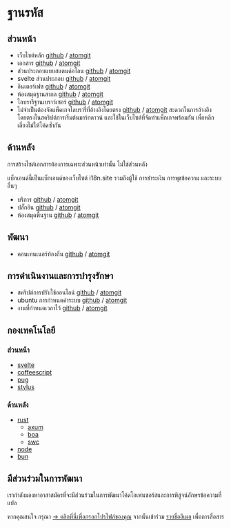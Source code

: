 # ฐานรหัส

## ส่วนหน้า

* เว็บไซต์หลัก [github](https://github.com/i18n-site/site) / [atomgit](https://atomgit.com/i18n/proto)
* เอกสาร [github](https://github.com/i18n-site/md) / [atomgit](https://atomgit.com/i18n/md)
* ส่วนประกอบแบบสแตนด์อโลน [github](https://github.com/i18n-site/18x) / [atomgit](https://atomgit.com/i18n/18x)
* svelte ส่วนประกอบ [github](https://github.com/i18n-site/plugin) / [atomgit](https://atomgit.com/i18n/plugin)
* อินเตอร์เฟซ [github](https://github.com/i18n-site/proto) / [atomgit](https://atomgit.com/i18n/proto)
* ห้องสมุดฐานสากล [github](https://github.com/i18n-site/lib) / [atomgit](https://atomgit.com/i18n/lib)
* ไลบรารีฐานเบราว์เซอร์ [github](https://github.com/i18n-site/ie) / [atomgit](https://atomgit.com/i18n/ie)
* ไม่จำเป็นต้องจัดแพ็คเกจไลบรารี่ที่อ้างอิงโดยตรง [github](https://github.com/i18n-site/x) / [atomgit](https://atomgit.com/i18n/x)
  สะดวกในการอ้างอิงโดยตรงในสคริปต์การเริ่มต้นมาร์กดาวน์ และใช้ในเว็บไซต์ที่จัดทำแพ็กเกจพร้อมกัน เพื่อหลีกเลี่ยงไม่ให้โค้ดซ้ำกัน

## ด้านหลัง

การสร้างไซต์เอกสารต้องการเฉพาะส่วนหน้าเท่านั้น ไม่ใช่ส่วนหลัง

แบ็กเอนด์นี้เป็นแบ็กเอนด์ของเว็บไซต์ i18n.site รวมถึงผู้ใช้ การชำระเงิน การพุชข้อความ และระบบอื่นๆ

* บริการ [github](https://github.com/i18n-api/srv) / [atomgit](https://atomgit.com/i18n-api/srv)
* ปลั๊กอิน [github](https://github.com/i18n-api/pub) / [atomgit](https://atomgit.com/i18n-api/pub)
* ห้องสมุดพื้นฐาน [github](https://github.com/i18n-site/rust) / [atomgit](https://atomgit.com/i18n/rust)

## พัฒนา

* คอนเทนเนอร์ท้องถิ่น [github](https://github.com/i18n-api/srv.docker) / [atomgit](https://atomgit.com/i18n-api/srv.docker)

## การดำเนินงานและการบำรุงรักษา

* สคริปต์การปรับใช้ออนไลน์ [github](https://github.com/i18n-ops/ops) / [atomgit](https://atomgit.com/i18n-ops/ops)
* ubuntu การกำหนดค่าระบบ [github](https://github.com/i18n-ops/ubuntu) / [atomgit](https://atomgit.com/i18n-ops/ubuntu)
* งานที่กำหนดเวลาไว้ [github](https://github.com/i18n-cron/cron) / [atomgit](https://atomgit.com/i18n/cron)

## กองเทคโนโลยี

### ส่วนหน้า

* [svelte](//svelte.dev)
* [coffeescript](//coffeescript.org)
* [pug](https://github.com/pugjs/pug)
* [stylus](https://stylus.com)

### ด้านหลัง

* [rust](//rust.org)
  * [axum](//github.com/tokio-rs/axum)
  * [boa](//github.com/boa-dev/boa)
  * [swc](//swc.rs)
* [node](//nodejs.org)
* [bun](//bun.dev)

## มีส่วนร่วมในการพัฒนา

เรากำลังมองหาอาสาสมัครที่จะมีส่วนร่วมในการพัฒนาโค้ดโอเพ่นซอร์สและการพิสูจน์อักษรข้อความที่แปล

หากคุณสนใจ กรุณา [→ คลิกที่นี่เพื่อกรอกโปรไฟล์ของคุณ](https://ggl.link/i18n) จากนั้นเข้าร่วม [รายชื่ออีเมล](https://groups.google.com/u/2/g/i18n-site) เพื่อการสื่อสาร